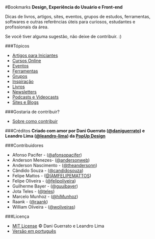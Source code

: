 #Bookmarks
**Design, Experiência do Usuário e Front-end**

Dicas  de livros, artigos, sites, eventos, grupos de estudos, ferramentas, softwares e outras referências úteis para curiosos, estudantes e profissionais da área.

Se você tiver alguma sugestão, não deixe de contribuir. :)

###Tópicos
* [Artigos para Iniciantes](topicos/artigos-para-iniciantes.md)
* [Cursos Online](topicos/cursos-online.md)
* [Eventos](topicos/eventos.md)
* [Ferramentas](topicos/ferramentas.md)
* [Grupos](topicos/grupos.md)
* [Inspiração](topicos/inspiracao.md)
* [Livros](topicos/livros.md)
* [Newsletters](topicos/newsletters.md)
* [Podcasts e Videocasts](topicos/podcasts-e-videocasts.md)
* [Sites e Blogs](topicos/sites-e-blogs.md)

###Gostaria de contribuir?
* [Sobre como contribuir](como-contribuir.md)

###Créditos
**Criado com amor por Dani Guerrato ([@daniguerrato](https://github.com/daniguerrato)) e Leandro Lima ([@leandro-lima](https://github.com/leandro-lima)) da [PopUp Design](http://www.popupdesign.com.br)**

###Contribuidores
* Afonso Pacifer - ([@afonsopacifer](https://github.com/afonsopacifer))
* Anderson Menezes- ([@andersonweb](https://github.com/andersonweb))
* Anderson Nascimento - ([@theandersonn](https://github.com/theandersonn))
* Cândido Souza - ([@candidosouza](https://github.com/candidosouza))
* Felipe Mattos - ([@IAMFELIPEMATTOS](https://github.com/IAMFELIPEMATTOS))
* Felipe Oliveira - ([@felipoliveira](https://github.com/felipoliveira))
* Guilherme Bayer - ([@guuibayer](https://github.com/guuibayer))
* Jota Teles - ([@teles](https://github.com/teles))
* Marcelo Munhoz - ([@hiMunhoz](https://github.com/hiMunhoz))
* Raank - ([@raank](https://github.com/raank))
* William Oliveira - ([@woliveiras](https://github.com/woliveiras))

###Licença
* [MIT License](license/license.md) © Dani Guerrato e Leandro Lima
* [Versão em português](license/licenca.md)
